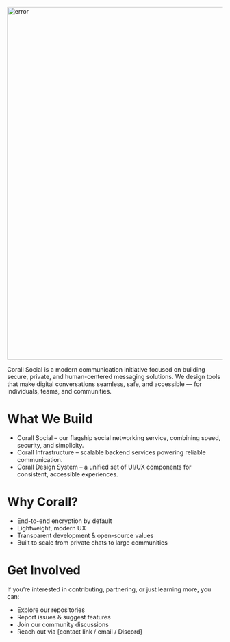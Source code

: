 <p align="left">
  <picture>
    <img src="https://raw.githubusercontent.com/Corall-Social/.github/main/profile/Poster.png" width="825px" alt="error">
  </picture>
</p>

Corall Social is a modern communication initiative focused on building secure, private, and human-centered messaging solutions.
We design tools that make digital conversations seamless, safe, and accessible — for individuals, teams, and communities.




# What We Build

* Corall Social – our flagship social networking service, combining speed, security, and simplicity.
* Corall Infrastructure – scalable backend services powering reliable communication.
* Corall Design System – a unified set of UI/UX components for consistent, accessible experiences.


# Why Corall?

* End-to-end encryption by default
* Lightweight, modern UX
* Transparent development & open-source values
* Built to scale from private chats to large communities


# Get Involved

If you’re interested in contributing, partnering, or just learning more, you can:

* Explore our repositories
* Report issues & suggest features
* Join our community discussions
* Reach out via \[contact link / email / Discord]
